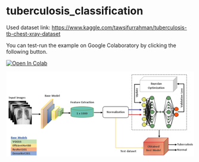# tuberculosis_classification

Used dataset link:
https://www.kaggle.com/tawsifurrahman/tuberculosis-tb-chest-xray-dataset

You can test-run the example on Google Colaboratory by clicking the following button.

[![Open In Colab](https://colab.research.google.com/assets/colab-badge.svg)](https://colab.research.google.com/github/mrtucar/tuberculosis_classification/blob/main/tuberculosisClassification.ipynb)

![Model](model.bmp)
